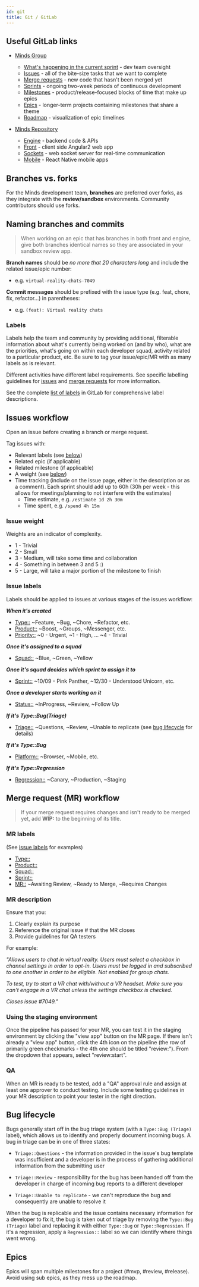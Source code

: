 ```yaml
---
id: git
title: Git / GitLab
---
```


## Useful GitLab links

- [Minds Group](https://gitlab.com/groups/minds)

  - [What's happening in the current sprint](https://gitlab.com/groups/minds/-/boards) - dev team oversight
  - [Issues](https://gitlab.com/groups/minds/-/issues) - all of the bite-size tasks that we want to complete
  - [Merge requests](https://gitlab.com/groups/minds/-/merge_requests) - new code that hasn't been merged yet
  - [Sprints](https://gitlab.com/groups/minds/-/milestones) - ongoing two-week periods of continuous development
  - [Milestones](https://gitlab.com/groups/minds/-/milestones) - product/release-focused blocks of time that make up epics
  - [Epics](https://gitlab.com/groups/minds/-/epics) - longer-term projects containing milestones that share a theme
  - [Roadmap](https://gitlab.com/groups/minds/-/roadmap) - visualization of epic timelines

- [Minds Repository](https://gitlab.com/minds/minds)
  - [Engine](https://gitlab.com/Minds/engine) - backend code & APIs
  - [Front](https://gitlab.com/Minds/front) - client side Angular2 web app
  - [Sockets](https://gitlab.com/Minds/sockets) - web socket server for real-time communication
  - [Mobile](https://gitlab.com/Minds/mobile-native) - React Native mobile apps

## Branches vs. forks

For the Minds development team, **branches** are preferred over forks, as they integrate with the **review/sandbox** environments. Community contributors should use forks.

## Naming branches and commits

> When working on an epic that has branches in both front and engine, give both branches identical names so they are associated in your sandbox review app.

**Branch names** should be _no more that 20 characters long_ and include the related issue/epic number:

- e.g. `virtual-reality-chats-7049`

**Commit messages** should be prefixed with the issue type (e.g. feat, chore, fix, refactor...) in parentheses:

- e.g. `(feat): Virtual reality chats`

### Labels

Labels help the team and community by providing additional, filterable information about what's currently being worked on (and by who), what are the priorities, what's going on within each developer squad, activity related to a particular product, etc. Be sure to tag your issue/epic/MR with as many labels as is relevant.

Different activities have different label requirements. See specific labelling guidelines for [issues](####issue-labels) and [merge requests](####mr-labels) for more information.

See the complete [list of labels](https://gitlab.com/groups/minds/-/labels) in GitLab for comprehensive label descriptions.

## Issues workflow

Open an issue before creating a branch or merge request.

Tag issues with:

- Relevant labels (see [below](####issue-labels))
- Related epic (if applicable)
- Related milestone (if applicable)
- A weight (see [below](####issue-weights))
- Time tracking (include on the issue page, either in the description or as a comment). Each sprint should add up to 60h (30h per week - this allows for meetings/planning to not interfere with the estimates)
  - Time estimate, e.g. `/estimate 1d 2h 30m`
  - Time spent, e.g. `/spend 4h 15m`

### Issue weight

Weights are an indicator of complexity.

- 1 - Trivial
- 2 - Small
- 3 - Medium, will take some time and collaboration
- 4 - Something in between 3 and 5 :)
- 5 - Large, will take a major portion of the milestone to finish

### Issue labels

Labels should be applied to issues at various stages of the issues workflow:

**_When it's created_**

- [Type::](https://gitlab.com/groups/minds/-/labels?utf8=✓&subscribed=&search=type::) ~Feature, ~Bug, ~Chore, ~Refactor, etc.
- [Product::](https://gitlab.com/groups/minds/-/labels?utf8=✓&subscribed=&search=product::) ~Boost, ~Groups, ~Messenger, etc.
- [Priority::](https://gitlab.com/groups/minds/-/labels?utf8=✓&subscribed=&search=priority::) ~0 - Urgent, ~1 - High, ... ~4 - Trivial

**_Once it's assigned to a squad_**

- [Squad::](https://gitlab.com/groups/minds/-/labels?utf8=✓&subscribed=&search=squad::) ~Blue, ~Green, ~Yellow

**_Once it's squad decides which sprint to assign it to_**

- [Sprint::](https://gitlab.com/groups/minds/-/labels?utf8=✓&subscribed=&search=sprint::) ~10/09 - Pink Panther, ~12/30 - Understood Unicorn, etc.

**_Once a developer starts working on it_**

- [Status::](https://gitlab.com/groups/minds/-/labels?utf8=✓&subscribed=&search=status::) ~InProgress, ~Review, ~Follow Up

**_If it's Type::Bug(Triage)_**

- [Triage::](https://gitlab.com/groups/minds/-/labels?utf8=%E2%9C%93&subscribed=&search=triage::) ~Questions, ~Review, ~Unable to replicate (see [bug lifecycle](###bug-lifecycle) for details)

**_If it's Type::Bug_**

- [Platform::](https://gitlab.com/groups/minds/-/labels?utf8=%E2%9C%93&subscribed=&search=platform::) ~Browser, ~Mobile, etc.

**_If it's Type::Regression_**

- [Regression::](https://gitlab.com/groups/minds/-/labels?utf8=%E2%9C%93&subscribed=&search=regression::) ~Canary, ~Production, ~Staging

## Merge request (MR) workflow

> If your merge request requires changes and isn't ready to be merged yet, add **WIP:** to the beginning of its title.

### MR labels

(See [issue labels](####issue-labels) for examples)

- [Type::](https://gitlab.com/groups/minds/-/labels?utf8=✓&subscribed=&search=type::)
- [Product::](https://gitlab.com/groups/minds/-/labels?utf8=✓&subscribed=&search=product::)
- [Squad::](https://gitlab.com/groups/minds/-/labels?utf8=✓&subscribed=&search=squad::)
- [Sprint::](https://gitlab.com/groups/minds/-/labels?utf8=✓&subscribed=&search=sprint::)
- [MR::](https://gitlab.com/groups/minds/-/labels?utf8=✓&subscribed=&search=mr::) ~Awaiting Review, ~Ready to Merge, ~Requires Changes

### MR description

Ensure that you:

1. Clearly explain its purpose
2. Reference the original issue # that the MR closes
3. Provide guidelines for QA testers

For example:

_"Allows users to chat in virtual reality. Users must select a checkbox in channel settings in order to opt-in. Users must be logged in and subscribed to one another in order to be eligible. Not enabled for group chats._

_To test, try to start a VR chat with/without a VR headset. Make sure you can't engage in a VR chat unless the settings checkbox is checked._

_Closes issue #7049."_

### Using the staging environment

Once the pipeline has passed for your MR, you can test it in the staging environment by clicking the "view app" button on the MR page. If there isn't already a "view app" button, click the 4th icon on the pipeline (the row of primarily green checkmarks - the 4th one should be titled "review:"). From the dropdown that appears, select "review:start".

### QA

When an MR is ready to be tested, add a "QA" approval rule and assign at least one approver to conduct testing. Include some testing guidelines in your MR description to point your tester in the right direction.

## Bug lifecycle

Bugs generally start off in the bug triage system (with a `Type::Bug (Triage)` label), which allows us to identify and properly document incoming bugs. A bug in triage can be in one of three states:

- `Triage::Questions` - the information provided in the issue's bug template was insufficient and a developer is in the process of gathering additional information from the submitting user

- `Triage::Review` - responsibility for the bug has been handed off from the developer in charge of incoming bug reports to a different developer
- `Triage::Unable to replicate` - we can't reproduce the bug and consequently are unable to resolve it

When the bug is replicable and the issue contains necessary information for a developer to fix it, the bug is taken out of triage by removing the `Type::Bug (Triage)` label and replacing it with either `Type::Bug` or `Type::Regression`. If it's a regression, apply a `Regression::` label so we can identify where things went wrong.

## Epics

Epics will span multiple milestones for a project (#mvp, #review, #release). Avoid using sub epics, as they mess up the roadmap.
